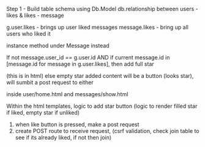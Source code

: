 Step 1 - Build table schema using Db.Model
db.relationship between users - likes &  likes - message

g.user.likes - brings up user liked messages
message.likes - bring up all users who liked it


instance method under Message instead


If not message.user_id == g.user.id AND
if current message.id in [message.id for message in g.user.likes], then add full star

(this is in html)
else empty star
added content will be a button (looks star), will sumbit a post request to either





inside user/home.html and messages/show.html


Within the html templates, logic to add star button (logic to render filled star if liked, empty star if unliked)
1. when like button is pressed, make a post request
2. create POST route to receive request, (csrf validation, check join table to see if its already liked, if not then join)



